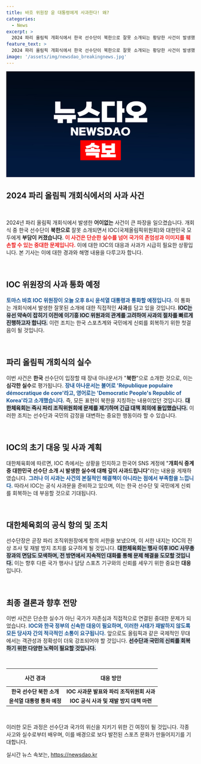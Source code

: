 ```yaml
---
title: 바흐 위원장 윤 대통령에게 사과한다! 왜?
categories:
  - News
excerpt: >
  2024 파리 올림픽 개회식에서 한국 선수단이 북한으로 잘못 소개되는 황당한 사건이 발생했다. IOC 위원장은 윤석열 대통령과의 통화로 사과할 예정이며, 사건의 진상 조사가 진행된다. 클릭하여 더 자세한 내용을 확인하세요!
feature_text: >
  2024 파리 올림픽 개회식에서 한국 선수단이 북한으로 잘못 소개되는 황당한 사건이 발생했다. IOC 위원장은 윤석열 대통령과의 통화로 사과할 예정이며, 사건의 진상 조사가 진행된다. 클릭하여 더 자세한 내용을 확인하세요!
image: '/assets/img/newsdao_breakingnews.jpg'
---
```


<p><img src="/assets/img/newsdao_breakingnews.jpg" alt="implanttips 속보" /></p>

<h2 data-ke-size="size26">2024 파리 올림픽 개회식에서의 사과 사건</h2>

<p data-ke-size="size16">&nbsp;</p>

<p>2024년 파리 올림픽 개회식에서 발생한 <b>어이없는</b> 사건이 큰 파장을 일으켰습니다. 개회식 중 한국 선수단이 <b>북한으로</b> 잘못 소개되면서 IOC(국제올림픽위원회)와 대한민국 모두에게 <b>부담이 커졌습니다</b>. <b><span style="color: #ee2323;">이 사건은 단순한 실수를 넘어 국가의 존엄성과 이미지를 훼손할 수 있는 중대한 문제입니다.</span></b> 이에 대한 IOC의 대응과 사과가 시급히 필요한 상황입니다. 본 기사는 이에 대한 경과와 해명 내용을 다루고자 합니다.</p>

<p data-ke-size="size16">&nbsp;</p>

<h2 data-ke-size="size26">IOC 위원장의 사과 통화 예정</h2>

<p><b><span style="color: #1a5490;">토마스 바흐 IOC 위원장이 오늘 오후 8시 윤석열 대통령과 통화할 예정입니다.</span></b> 이 통화는 개회식에서 발생한 잘못된 소개에 대한 직접적인 <b>사과</b>를 담고 있을 것입니다. <b><span style="background-color: #21538527;">IOC는 유선 약속이 잡히기 이전에 이기흥 IOC 위원과의 관계를 고려하여 사과의 절차를 빠르게 진행하고자 합니다.</span></b> 이런 조치는 한국 스포츠계와 국민에게 신뢰를 회복하기 위한 첫걸음이 될 것입니다.</p>

<p data-ke-size="size16">&nbsp;</p>

<h2 data-ke-size="size26">파리 올림픽 개회식의 실수</h2>

<p>이번 사건은 <b>한국</b> 선수단이 입장할 때 장내 아나운서가 "<b>북한</b>"으로 소개한 것으로, 이는 <b>심각한 실수</b>로 평가됩니다. <b><span style="color: #1a5490;">장내 아나운서는 불어로 'République populaire démocratique de core'라고, 영어로는 'Democratic People's Republic of Korea'라고 소개했습니다.</span></b> 즉, 모든 표현이 북한을 지칭하는 내용이었던 것입니다. <b><span style="background-color: #21538527;">대한체육회는 즉시 파리 조직위원회에 문제를 제기하며 긴급 대책 회의에 돌입했습니다.</span></b> 이러한 조치는 선수단과 국민의 감정을 대변하는 중요한 행동이라 할 수 있습니다.</p>

<p data-ke-size="size16">&nbsp;</p>

<h2 data-ke-size="size26">IOC의 초기 대응 및 사과 계획</h2>

<p>대한체육회에 따르면, IOC 측에서는 상황을 인지하고 한국어 SNS 계정에 "<b>개회식 중계 중 대한민국 선수단 소개 시 발생한 실수에 대해 깊이 사과드립니다</b>"라는 내용을 게재하였습니다. <b><span style="color: #1a5490;">그러나 이 사과는 사건의 본질적인 해결책이 아니라는 점에서 부족함을 느낍니다.</span></b> 따라서 IOC는 공식 사과문을 준비하고 있으며, 이는 한국 선수단 및 국민에게 신뢰를 회복하는 데 부응할 것으로 기대됩니다.</p>

<p data-ke-size="size16">&nbsp;</p>

<h2 data-ke-size="size26">대한체육회의 공식 항의 및 조치</h2>

<p>선수단장은 곧장 파리 조직위원장에게 항의 서한을 보냈으며, 이 서한 내지는 IOC의 진상 조사 및 재발 방지 조치를 요구하게 될 것입니다. <b><span style="background-color: #21538527;">대한체육회는 행사 이후 IOC 사무총장과의 면담도 모색하며, 전 방면에서 지속적인 대화를 통해 <b>문제 해결</b>을 도모할 것입니다.</span></b> 이는 향후 다른 국가 행사나 담당 스포츠 기구와의 신뢰를 세우기 위한 중요한 <b>대응</b>입니다.</p>

<p data-ke-size="size16">&nbsp;</p>

<h2 data-ke-size="size26">최종 결론과 향후 전망</h2>

<p>이번 사건은 단순한 실수가 아닌 국가가 자존심과 직접적으로 연결된 중대한 문제가 되었습니다. <b><span style="color: #1a5490;">IOC와 한국 정부의 신속한 대응이 필요하며, 이러한 사태가 재발하지 않도록 모든 당사자 간의 적극적인 소통이 요구됩니다.</span></b> 앞으로도 올림픽과 같은 국제적인 무대에서는 객관성과 정확성이 더욱 강조되어야 할 것입니다. <b><span style="background-color: #21538527;">선수단과 국민의 신뢰를 회복하기 위한 다양한 노력이 필요할 것입니다.</span></b></p>

<p data-ke-size="size16">&nbsp;</p>

<table style="width: 100%; border-collapse: collapse;">
    <thead>
        <tr>
            <th style="text-align: center; height: 40px;"><b>사건 경과</b></th>
            <th style="text-align: center; height: 40px;"><b>대응 방안</b></th>
        </tr>
    </thead>
    <tbody>
        <tr>
            <td style="text-align: center; height: 17px;"><b>한국 선수단 북한 소개</b></td>
            <td style="text-align: center; height: 17px;"><b>IOC 사과문 발표와 파리 조직위원회 사과</b></td>
        </tr>
        <tr>
            <td style="text-align: center; height: 17px;"><b>윤석열 대통령 통화 예정</b></td>
            <td style="text-align: center; height: 17px;"><b>IOC 공식 사과 및 재발 방지 대책 마련</b></td>
        </tr>
    </tbody>
</table>

<p data-ke-size="size16">&nbsp;</p>

<p>이러한 모든 과정은 선수단과 국가의 위신을 지키기 위한 긴 여정이 될 것입니다. 각종 사고와 실수로부터 배우며, 이를 배경으로 보다 발전된 스포츠 문화가 만들어지기를 기대합니다.</p>
실시간 뉴스 속보는, <a href="https://newsdao.kr" rel="dofollow">https://newsdao.kr</a>


